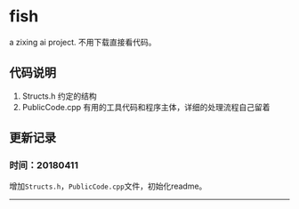 # fish
a zixing ai project.
不用下载直接看代码。

## 代码说明
1. Structs.h
约定的结构
2. PublicCode.cpp
有用的工具代码和程序主体，详细的处理流程自己留着

## 更新记录

### 时间：20180411
增加`Structs.h`，`PublicCode.cpp`文件，初始化readme。
***
